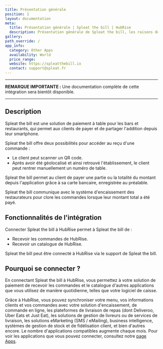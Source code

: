 ```yaml
---
title: Présentation générale
position: 1
layout: documentation
meta:
  title: Présentation générale | Spleat the bill | HubRise
  description: Présentation générale de Spleat the bill, les raisons de connecter votre caisse à HubRise et liste des fonctionnalités de l'intégration avec HubRise.
gallery:
path_override: /
app_info:
  category: Other Apps
  availability: World
  price_range:
  website: https://spleatthebill.io
  contact: support@spleat.fr
---
```


---

**REMARQUE IMPORTANTE :** Une documentation complète de cette intégration sera bientôt disponible.

---

## Description

Spleat the bill est une solution de paiement à table pour les bars et restaurants, qui permet aux clients de payer et de partager l'addition depuis leur smartphone.

Spleat the bill offre deux possibilités pour accéder au reçu d'une commande :

- Le client peut scanner un QR code.
- Après avoir été géolocalisé et ainsi retrouvé l'établissement, le client peut rentrer manuellement un numéro de table.

Spleat the bill permet au client de payer une partie ou la totalité du montant depuis l'application grâce à sa carte bancaire, enregistrée au préalable.

Spleat the bill communique avec le système d'encaissement des restaurateurs pour clore les commandes lorsque leur montant total a été payé.

## Fonctionnalités de l'intégration

Connecter Spleat the bill à HubRise permet à Spleat the bill de :

- Recevoir les commandes de HubRise.
- Recevoir un catalogue de HubRise.

Spleat the bill peut être connecté à HubRise via le support de Spleat the bill.

## Pourquoi se connecter ?

En connectant Spleat the bill à HubRise, vous permettez à votre solution de paiement de recevoir les commandes et le catalogue d'autres applications que vous utilisez de manière quotidienne, telles que votre logiciel de caisse.

Grâce à HubRise, vous pouvez synchroniser votre menu, vos informations clients et vos commandes avec votre solution d'encaissement, de commande en ligne, les plateformes de livraison de repas (dont Deliveroo, Uber Eats et Just Eat), les solutions de gestion de livreurs ou de services de livraison, les solutions eMarketing (SMS / eMailing), business intelligence, systèmes de gestion de stock et de fidélisation client, et bien d'autres encore. Le nombre d'applications compatibles augmente chaque mois. Pour voir les applications que vous pouvez connecter, consultez notre [page Apps](/apps).
